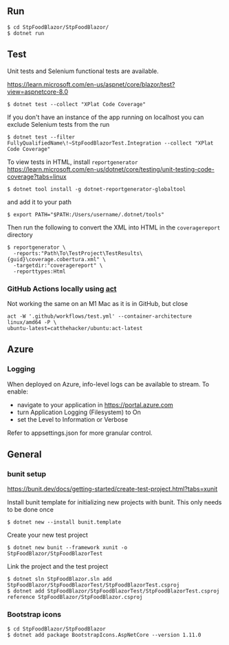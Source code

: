 
## Run

    $ cd StpFoodBlazor/StpFoodBlazor/
    $ dotnet run

## Test
Unit tests and Selenium functional tests are available.

https://learn.microsoft.com/en-us/aspnet/core/blazor/test?view=aspnetcore-8.0

    $ dotnet test --collect "XPlat Code Coverage"

If you don't have an instance of the app running on localhost you can exclude Selenium tests from the run

    $ dotnet test --filter FullyQualifiedName\!~StpFoodBlazorTest.Integration --collect "XPlat Code Coverage"

To view tests in HTML, install `reportgenerator` https://learn.microsoft.com/en-us/dotnet/core/testing/unit-testing-code-coverage?tabs=linux

    $ dotnet tool install -g dotnet-reportgenerator-globaltool

and add it to your path

    $ export PATH="$PATH:/Users/username/.dotnet/tools"

Then run the following to convert the XML into HTML in the `coveragereport` directory

    $ reportgenerator \
      -reports:"Path\To\TestProject\TestResults\{guid}\coverage.cobertura.xml" \
      -targetdir:"coveragereport" \
      -reporttypes:Html

### GitHub Actions locally using [act](https://github.com/nektos/act)
Not working the same on an M1 Mac as it is in GitHub, but close

    act -W '.github/workflows/test.yml' --container-architecture linux/amd64 -P \
    ubuntu-latest=catthehacker/ubuntu:act-latest

## Azure

### Logging
When deployed on Azure, info-level logs can be available to stream. To enable:
* navigate to your application in https://portal.azure.com
* turn Application Logging (Filesystem) to On
* set the Level to Information or Verbose

Refer to appsettings.json for more granular control.

## General

### bunit setup

https://bunit.dev/docs/getting-started/create-test-project.html?tabs=xunit

Install bunit template for initializing new projects with bunit. This only needs to be done once

    $ dotnet new --install bunit.template

Create your new test project

    $ dotnet new bunit --framework xunit -o StpFoodBlazor/StpFoodBlazorTest

Link the project and the test project

    $ dotnet sln StpFoodBlazor.sln add StpFoodBlazor/StpFoodBlazorTest/StpFoodBlazorTest.csproj
    $ dotnet add StpFoodBlazor/StpFoodBlazorTest/StpFoodBlazorTest.csproj reference StpFoodBlazor/StpFoodBlazor.csproj

### Bootstrap icons

    $ cd StpFoodBlazor/StpFoodBlazor
    $ dotnet add package BootstrapIcons.AspNetCore --version 1.11.0
